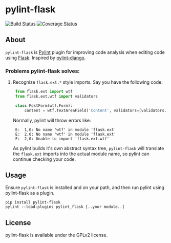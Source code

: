 pylint-flask
===============

[![Build Status](https://travis-ci.org/jschaf/pylint-flask.svg?branch=master)](https://travis-ci.org/jschaf/pylint-flask) [![Coverage Status](https://coveralls.io/repos/jschaf/pylint-flask/badge.svg)](https://coveralls.io/r/jschaf/pylint-flask)

## About

`pylint-flask` is [Pylint](http://pylint.org) plugin for improving code
analysis when editing code using [Flask](http://flask.pocoo.org/).
Inspired by [pylint-django](https://github.com/landscapeio/pylint-django).

### Problems pylint-flask solves:

1. Recognize `flask.ext.*` style imports.  Say you have the following code:

   ```python
    from flask.ext import wtf
    from flask.ext.wtf import validators

    class PostForm(wtf.Form):
        content = wtf.TextAreaField('Content', validators=[validators.Required()])
   ```

   Normally, pylint will throw errors like:

   ```
    E:  1,0: No name 'wtf' in module 'flask.ext'
    E:  2,0: No name 'wtf' in module 'flask.ext'
    F:  2,0: Unable to import 'flask.ext.wtf'
   ```

   As pylint builds it's own abstract syntax tree, `pylint-flask` will translate
   the `flask.ext` imports into the actual module name, so pylint can continue
   checking your code.
   

## Usage

Ensure `pylint-flask` is installed and on your path, and then run pylint using
pylint-flask as a plugin.

```
pip install pylint-flask
pylint --load-plugins pylint_flask [..your module..]
```

## License

pylint-flask is available under the GPLv2 license.